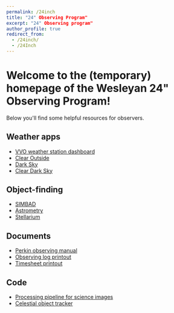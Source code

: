 ```yaml
---
permalink: /24inch
title: "24" Observing Program"
excerpt: "24" Observing program"
author_profile: true
redirect_from: 
  - /24inch/
  - /24Inch
---
```


# Welcome to the (temporary) homepage of the Wesleyan 24" Observing Program!
Below you'll find some helpful resources for observers.

## Weather apps
* [VVO weather station dashboard]()
* [Clear Outside](https://clearoutside.com/forecast/41.56/-72.65)
* [Dark Sky](https://darksky.net/forecast/41.5311,-72.6449/us12/en)
* [Clear Dark Sky](https://www.cleardarksky.com/c/VnVlckCTkey.html?1)

## Object-finding
* [SIMBAD](http://simbad.u-strasbg.fr/simbad/)
* [Astrometry](http://nova.astrometry.net/)
* [Stellarium](http://simbad.u-strasbg.fr/simbad/)

## Documents
* [Perkin observing manual](https://mvtea.github.io/files/24inch_obs_manual.pdf)
* [Observing log printout]()
* [Timesheet printout]()

## Code
* [Processing pipeline for science images]()
* [Celestial object tracker]()

